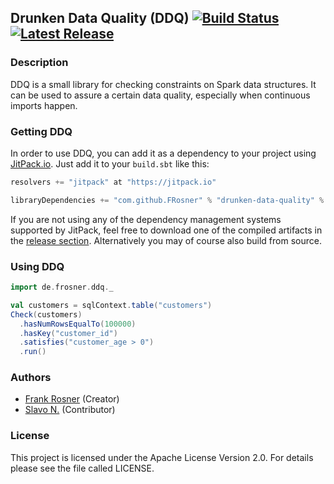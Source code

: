 ## Drunken Data Quality (DDQ) [![Build Status](https://travis-ci.org/FRosner/drunken-data-quality.svg?branch=master)](https://travis-ci.org/FRosner/drunken-data-quality) [![Latest Release](https://img.shields.io/github/tag/FRosner/drunken-data-quality.svg?label=JitPack)](https://jitpack.io/#FRosner/drunken-data-quality)

### Description

DDQ is a small library for checking constraints on Spark data structures. It can be used to assure a certain data quality, especially when continuous imports happen.

### Getting DDQ

In order to use DDQ, you can add it as a dependency to your project using [JitPack.io](https://jitpack.io/#FRosner/drunken-data-quality). Just add it to your `build.sbt` like this:

```scala
resolvers += "jitpack" at "https://jitpack.io"

libraryDependencies += "com.github.FRosner" % "drunken-data-quality" % "x.y.z"
```

If you are not using any of the dependency management systems supported by JitPack, feel free to download one of the compiled artifacts in the [release section](https://github.com/FRosner/drunken-data-quality/releases). Alternatively you may of course also build from source.

### Using DDQ

```scala
import de.frosner.ddq._

val customers = sqlContext.table("customers")
Check(customers)
  .hasNumRowsEqualTo(100000)
  .hasKey("customer_id")
  .satisfies("customer_age > 0")
  .run()
```

### Authors

- [Frank Rosner](https://github.com/FRosner) (Creator)
- [Slavo N.](https://github.com/mfsny) (Contributor)

### License 

This project is licensed under the Apache License Version 2.0. For details please see the file called LICENSE.


